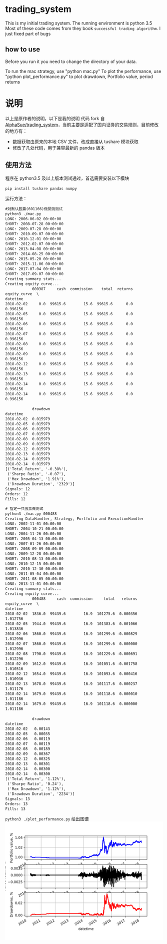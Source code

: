 # trading_system

This is my initial trading system. The running environment is python 3.5
Most of these code comes from they book `successful trading algorithm`. I just fixed part of bugs


## how to use

Before you run it you need to change the directory of your data.

To run the mac strategy, use "python mac.py"
To plot the performance, use "python plot_performance.py" to plot drawdown, Portfolio value, period returns

# 说明
以上是原作者的说明，以下是我的说明
代码 fork 自 [AlphaSue/trading_system](https://github.com/AlphaSue/trading_system)，当前主要是适配了国内证券的交易规则，目前修改的地方有：

- 数据获取由原来的本地 CSV 文件，改成直接从 tushare 模块获取
- 修改了几处代码，用于兼容最新的 pandas 版本

## 使用方法

程序在 python3.5 及以上版本测试通过，首选需要安装以下模块

`pip install tushare pandas numpy`

运行方法：

```shell
#对默认股票(601166)做回测测试
python3 ./mac.py
LONG: 2006-06-02 00:00:00
SHORT: 2008-07-28 00:00:00
LONG: 2009-07-28 00:00:00
SHORT: 2010-09-07 00:00:00
LONG: 2010-12-01 00:00:00
SHORT: 2012-02-07 00:00:00
LONG: 2013-04-08 00:00:00
SHORT: 2014-08-25 00:00:00
LONG: 2015-05-20 00:00:00
SHORT: 2015-11-06 00:00:00
LONG: 2017-07-04 00:00:00
SHORT: 2017-09-07 00:00:00
Creating summary stats...
Creating equity curve...
            600387     cash  commission    total  returns  equity_curve  \
datetime
2018-02-02     0.0  99615.6        15.6  99615.6      0.0      0.996156
2018-02-05     0.0  99615.6        15.6  99615.6      0.0      0.996156
2018-02-06     0.0  99615.6        15.6  99615.6      0.0      0.996156
2018-02-07     0.0  99615.6        15.6  99615.6      0.0      0.996156
2018-02-08     0.0  99615.6        15.6  99615.6      0.0      0.996156
2018-02-09     0.0  99615.6        15.6  99615.6      0.0      0.996156
2018-02-12     0.0  99615.6        15.6  99615.6      0.0      0.996156
2018-02-13     0.0  99615.6        15.6  99615.6      0.0      0.996156
2018-02-14     0.0  99615.6        15.6  99615.6      0.0      0.996156
2018-02-14     0.0  99615.6        15.6  99615.6      0.0      0.996156

            drawdown
datetime
2018-02-02  0.015979
2018-02-05  0.015979
2018-02-06  0.015979
2018-02-07  0.015979
2018-02-08  0.015979
2018-02-09  0.015979
2018-02-12  0.015979
2018-02-13  0.015979
2018-02-14  0.015979
2018-02-14  0.015979
[('Total Return', '-0.38%'),
 ('Sharpe Ratio', '-0.07'),
 ('Max Drawdown', '1.91%'),
 ('Drawdown Duration', '2329')]
Signals: 12
Orders: 12
Fills: 12
```
```shell
# 指定一只股票做测试
python3 ./mac.py 000488
Creating DataHandler, Strategy, Portfolio and ExecutionHandler
LONG: 2002-11-01 00:00:00
SHORT: 2004-10-21 00:00:00
LONG: 2004-11-26 00:00:00
SHORT: 2005-04-13 00:00:00
LONG: 2007-01-26 00:00:00
SHORT: 2008-09-09 00:00:00
LONG: 2009-12-28 00:00:00
SHORT: 2010-08-13 00:00:00
LONG: 2010-12-15 00:00:00
SHORT: 2010-12-30 00:00:00
LONG: 2011-05-04 00:00:00
SHORT: 2011-08-05 00:00:00
LONG: 2013-11-01 00:00:00
Creating summary stats...
Creating equity curve...
            000488     cash  commission     total   returns  equity_curve  \
datetime
2018-02-02  1836.0  99439.6        16.9  101275.6  0.000356      1.012756
2018-02-05  1944.0  99439.6        16.9  101383.6  0.001066      1.013836
2018-02-06  1860.0  99439.6        16.9  101299.6 -0.000829      1.012996
2018-02-07  1860.0  99439.6        16.9  101299.6  0.000000      1.012996
2018-02-08  1790.0  99439.6        16.9  101229.6 -0.000691      1.012296
2018-02-09  1612.0  99439.6        16.9  101051.6 -0.001758      1.010516
2018-02-12  1654.0  99439.6        16.9  101093.6  0.000416      1.010936
2018-02-13  1678.0  99439.6        16.9  101117.6  0.000237      1.011176
2018-02-14  1679.0  99439.6        16.9  101118.6  0.000010      1.011186
2018-02-14  1679.0  99439.6        16.9  101118.6  0.000000      1.011186

            drawdown
datetime
2018-02-02   0.00143
2018-02-05   0.00035
2018-02-06   0.00119
2018-02-07   0.00119
2018-02-08   0.00189
2018-02-09   0.00367
2018-02-12   0.00325
2018-02-13   0.00301
2018-02-14   0.00300
2018-02-14   0.00300
[('Total Return', '1.12%'),
 ('Sharpe Ratio', '0.24'),
 ('Max Drawdown', '1.12%'),
 ('Drawdown Duration', '2234')]
Signals: 13
Orders: 13
Fills: 13
```

`python3 ./plot_performance.py` 绘出图谱
![image](./performance.png)


